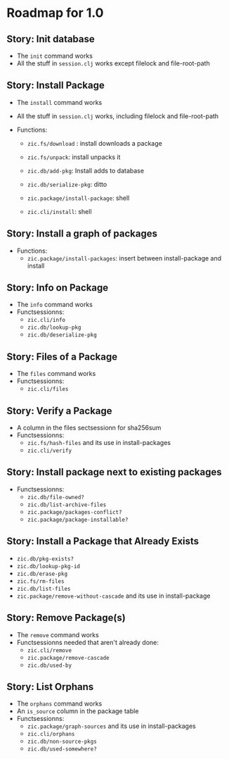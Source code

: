 ﻿Roadmap for 1.0
===============

Story: Init database
--------------------

- The `init` command works
- All the stuff in `session.clj` works except filelock and file-root-path

Story: Install Package
----------------------

- The `install` command works
- All the stuff in `session.clj` works, including filelock and file-root-path
- Functions:

  - `zic.fs/download` : install downloads a package

  - `zic.fs/unpack`: install unpacks it

  - `zic.db/add-pkg`: Install adds to database
  - `zic.db/serialize-pkg`: ditto

  - `zic.package/install-package`: shell
  - `zic.cli/install`: shell

Story: Install a graph of packages
----------------------------------
- Functions:
  - `zic.package/install-packages`: insert between install-package and install

Story: Info on Package
----------------------

- The `info` command works
- Functsessionns:
  - `zic.cli/info`
  - `zic.db/lookup-pkg`
  - `zic.db/deserialize-pkg`

Story: Files of a Package
-------------------------

- The `files` command works
- Functsessionns:
  - `zic.cli/files`

Story: Verify a Package
-----------------------

- A column in the files sectsessionn for sha256sum
- Functsessionns:
  - `zic.fs/hash-files` and its use in install-packages
  - `zic.cli/verify`

Story: Install package next to existing packages
------------------------------------------------

- Functsessionns:
  - `zic.db/file-owned?`
  - `zic.db/list-archive-files`
  - `zic.package/packages-conflict?`
  - `zic.package/package-installable?`


Story: Install a Package that Already Exists
--------------------------------------------

  - `zic.db/pkg-exists?`
  - `zic.db/lookup-pkg-id`
  - `zic.db/erase-pkg`
  - `zic.fs/rm-files`
  - `zic.db/list-files`
  - `zic.package/remove-without-cascade` and its use in install-package

Story: Remove Package(s)
------------------------

- The `remove` command works
- Functsessionns needed that aren't already done:
  - `zic.cli/remove`
  - `zic.package/remove-cascade`
  - `zic.db/used-by`

Story: List Orphans
-------------------

- The `orphans` command works
- An `is_source` column in the package table
- Functsessionns:
  - `zic.package/graph-sources` and its use in install-packages
  - `zic.cli/orphans`
  - `zic.db/non-source-pkgs`
  - `zic.db/used-somewhere?`
